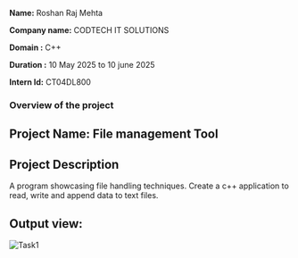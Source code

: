 **Name:** Roshan Raj Mehta

**Company name:** CODTECH IT SOLUTIONS

**Domain :** C++

**Duration :** 10 May 2025 to 10 june 2025

**Intern Id:** CT04DL800

### Overview of the project

## Project Name: File management Tool

## Project Description 
A program showcasing file handling techniques. Create a c++ application to read, write and append data to text files.
## Output view: 
![Task1](https://github.com/user-attachments/assets/581d1524-75bf-42c3-af22-717032af4292)

